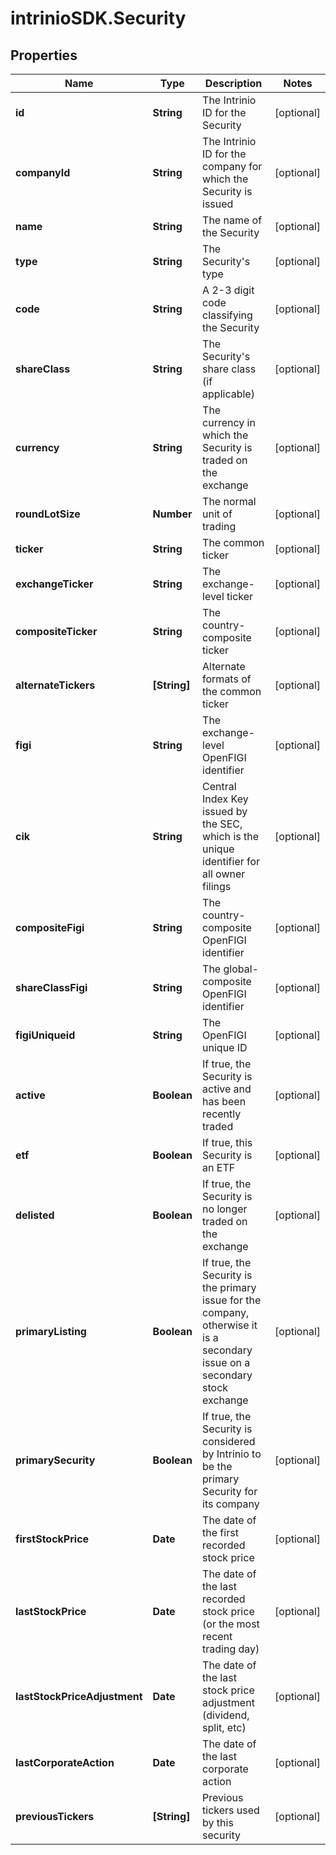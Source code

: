 # intrinioSDK.Security

## Properties
Name | Type | Description | Notes
------------ | ------------- | ------------- | -------------
**id** | **String** | The Intrinio ID for the Security | [optional] 
**companyId** | **String** | The Intrinio ID for the company for which the Security is issued | [optional] 
**name** | **String** | The name of the Security | [optional] 
**type** | **String** | The Security&#39;s type | [optional] 
**code** | **String** | A 2-3 digit code classifying the Security | [optional] 
**shareClass** | **String** | The Security&#39;s share class (if applicable) | [optional] 
**currency** | **String** | The currency in which the Security is traded on the exchange | [optional] 
**roundLotSize** | **Number** | The normal unit of trading | [optional] 
**ticker** | **String** | The common ticker | [optional] 
**exchangeTicker** | **String** | The exchange-level ticker | [optional] 
**compositeTicker** | **String** | The country-composite ticker | [optional] 
**alternateTickers** | **[String]** | Alternate formats of the common ticker | [optional] 
**figi** | **String** | The exchange-level OpenFIGI identifier | [optional] 
**cik** | **String** | Central Index Key issued by the SEC, which is the unique identifier for all owner filings | [optional] 
**compositeFigi** | **String** | The country-composite OpenFIGI identifier | [optional] 
**shareClassFigi** | **String** | The global-composite OpenFIGI identifier | [optional] 
**figiUniqueid** | **String** | The OpenFIGI unique ID | [optional] 
**active** | **Boolean** | If true, the Security is active and has been recently traded | [optional] 
**etf** | **Boolean** | If true, this Security is an ETF | [optional] 
**delisted** | **Boolean** | If true, the Security is no longer traded on the exchange | [optional] 
**primaryListing** | **Boolean** | If true, the Security is the primary issue for the company, otherwise it is a secondary issue on a secondary stock exchange | [optional] 
**primarySecurity** | **Boolean** | If true, the Security is considered by Intrinio to be the primary Security for its company | [optional] 
**firstStockPrice** | **Date** | The date of the first recorded stock price | [optional] 
**lastStockPrice** | **Date** | The date of the last recorded stock price (or the most recent trading day) | [optional] 
**lastStockPriceAdjustment** | **Date** | The date of the last stock price adjustment (dividend, split, etc) | [optional] 
**lastCorporateAction** | **Date** | The date of the last corporate action | [optional] 
**previousTickers** | **[String]** | Previous tickers used by this security | [optional] 


